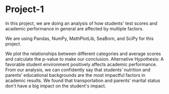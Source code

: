 # Project-1


In this project, we are doing an analysis of how students' test scores and academic performance in general are affected by multiple factors.

We are using Pandas, NumPy, MathPlotLib, SeaBorn, and SciPy for this project. 

We plot the relationships between different categories and average scores and calculate the p-value to make our conclusion.
Alternative Hypothesis: A favorable student environment positively affects academic performance. 
From our analysis, we can confidently say that students’ nutrition and parents’ educational backgrounds are the most impactful factors in academic results. We found that transportation and parents' marital status don't have a big impact on the student's impact.
